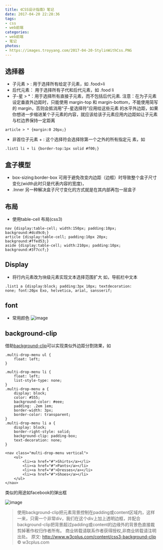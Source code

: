 ```yaml
---
title: 《CSS设计指南》笔记
date: 2017-04-20 22:28:36
tags: 
- css
- web前端
categories:
- web前端
- 笔记
photos:
- https://images.troyyang.com/2017-04-20-StylinWithCss.PNG
---
```

## 选择器
- 子元素 > :  用于选择所有给定子元素，如 .food>li
- 后代元素： 用于选择所有子代和后代元素，如 .food li
- 子-星 > *：用于选择所有直接子元素，而不包括后代元素. 注意：在为子元素设定垂直外边距时，只能使用 margin-top 和 margin-bottom，不能使用简写的 margin，否则会抵消用“子-星选择符”应用给这些元素 的水平外边距，如果你想进一步缩进某个子元素的内容，就应该给该子元素应用内边距如让子元素与栏边界保持一定距离
```
article > * {margin:0 20px;}
```
- 非首位子元素 + : 这个选择符会选择除第一个之外的所有指定元 素，如
```
.list1 li + li {border-top:1px solid #f00;} 
```

## 盒子模型
- box-sizing:border-box 可用于避免改变内边距（边框）时导致整个盒子尺寸变化(width此时只是代表内容的宽度)，
- .Inner 另一种解决盒子尺寸变化的方式就是在其内部再包一层盒子

## 布局
- 使用table-cell 布局(css3)
```
nav {display:table-cell; width:150px; padding:10px;      background:#dcd9c0;} 
article {display:table-cell; padding:10px 20px;      background:#ffed53;} 
aside {display:table-cell; width:210px; padding:10px;      background:#3f7ccf;} 
```

## Display
- 将行内元素改为块级元素实现文本选择范围扩大
如，导航栏中文本
```
.list1 a {display:block; padding:3px 10px; textdecoration:           none; font:20px Exo, helvetica, arial, sansserif; 
```

## font
- 常用颜色
![image](https://images.troyyang.com/2017-6-1-regular-colors.PNG)

## background-clip
借助[background-clip](https://developer.mozilla.org/en-US/docs/Web/CSS/background-clip/)可以实现类似外边距分割效果，如
```
.multi-drop-menu ul {
    float: left;
}

.multi-drop-menu li {
    float: left;
    list-style-type: none;
}
.multi-drop-menu a {
    display: block;
    color: #555;
    background-color: #eee;
    padding: .2em 1em;
    border-width: 3px;
    border-color: transparent;
}
.multi-drop-menu li a {
    display: block;
    border-right-style: solid;
    background-clip: padding-box;
    text-decoration: none;
}

<nav class="multi-drop-menu vertical">
	<ul>
        <li><a href="#">Shirts</a></li>
        <li><a href="#">Pants</a></li>
        <li><a href="#">Dresses</a></li>
        <li><a href="#">Shoes</a></li>
    </ul>
</nav>
```
类似的用途如facebook的弹出框

![image](https://www.w3cplus.com/sites/default/files/facebook-effects.jpg)
> 使用background-clip把元素背景控制在padding或content区域内，这样一来，只需一个非常div，我们在这个div上加上透明边框，并配合background-clip把背景超过padding或content的边缘外的背景色直接裁剪掉著作权归作者所有。
商业转载请联系作者获得授权,非商业转载请注明出处。
原文: http://www.w3cplus.com/content/css3-background-clip © w3cplus.com

